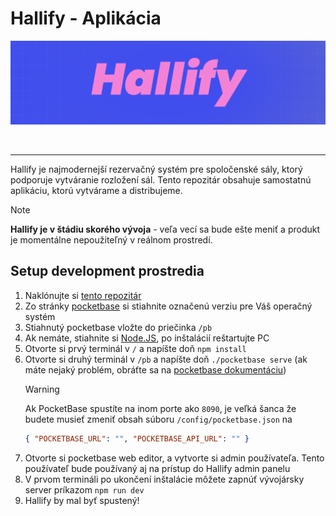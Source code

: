 # Hallify - Aplikácia

![Hallify banner](https://raw.githubusercontent.com/hallify-sk/github-assets/main/Hallify-Banner.png)

<p align="center">
  <img src="https://img.shields.io/github/stars/hallify-sk/Hallify?style=for-the-badge" alt=""/>
  <img src="https://img.shields.io/github/last-commit/hallify-sk/Hallify?style=for-the-badge" alt=""/>
  <img src="https://img.shields.io/github/issues/hallify-sk/Hallify?style=for-the-badge" alt=""/>
  <img src="https://img.shields.io/github/issues-pr/hallify-sk/Hallify?style=for-the-badge" alt=""/>
  <img src="https://img.shields.io/github/license/hallify-sk/Hallify?style=for-the-badge" alt=""/>
</p>

---

Hallify je najmodernejší rezervačný systém pre spoločenské sály, ktorý podporuje vytváranie rozložení sál. Tento repozitár obsahuje samostatnú aplikáciu, ktorú vytvárame a distribujeme.

> [!NOTE]
> **Hallify je v štádiu skorého vývoja** - veľa vecí sa bude ešte meniť a produkt je momentálne nepoužiteľný v reálnom prostredí.

## Setup development prostredia

1. Naklónujte si [tento repozitár](https://github.com/hallify-sk/Hallify.git)
2. Zo stránky [pocketbase](https://github.com/pocketbase/pocketbase/releases/tag/v0.22.13) si stiahnite označenú verziu pre Váš operačný systém
3. Stiahnutý pocketbase vložte do priečinka `/pb`
4. Ak nemáte, stiahnite si [Node.JS](https://nodejs.org/en), po inštalácií reštartujte PC
5. Otvorte si prvý terminál v `/` a napíšte doň `npm install`
6. Otvorte si druhý terminál v `/pb` a napíšte doň `./pocketbase serve` (ak máte nejaký problém, obráťte sa na [pocketbase dokumentáciu](https://pocketbase.io/docs))
   > [!WARNING]
   > Ak PocketBase spustíte na inom porte ako `8090`, je veľká šanca že budete musieť zmeniť obsah súboru `/config/pocketbase.json` na
   >
   > ```json
   > { "POCKETBASE_URL": "", "POCKETBASE_API_URL": "" }
   > ```
7. Otvorte si pocketbase web editor, a vytvorte si admin používateľa. Tento používateľ bude používaný aj na prístup do Hallify admin panelu
8. V prvom termináli po ukončení inštalácie môžete zapnúť vývojársky server príkazom `npm run dev`
9. Hallify by mal byť spustený!
